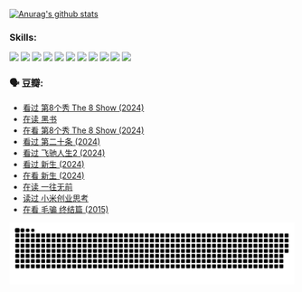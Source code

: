
[![Anurag's github stats](https://github-readme-stats.vercel.app/api?username=w940853815)](https://github.com/anuraghazra/github-readme-stats)

### Skills:

<code><img height="32" src="https://cdn.jsdelivr.net/npm/simple-icons@v5/icons/python.svg"></code>
<code><img height="32" src="https://cdn.jsdelivr.net/npm/simple-icons@v5/icons/javascript.svg"></code>
<code><img height="32" src="https://cdn.jsdelivr.net/npm/simple-icons@v5/icons/django.svg"></code>
<code><img height="32" src="https://cdn.jsdelivr.net/npm/simple-icons@v5/icons/flask.svg"></code>
<code><img height="32" src="https://cdn.jsdelivr.net/npm/simple-icons@v5/icons/vuetify.svg"></code>
<code><img height="32" src="https://cdn.jsdelivr.net/npm/simple-icons@v5/icons/git.svg"></code>
<code><img height="32" src="https://cdn.jsdelivr.net/npm/simple-icons@v5/icons/docker.svg"></code>
<code><img height="32" src="https://cdn.jsdelivr.net/npm/simple-icons@v5/icons/postgresql.svg"></code>
<code><img height="32" src="https://cdn.jsdelivr.net/npm/simple-icons@v5/icons/elasticsearch.svg"></code>
<code><img height="32" src="https://cdn.jsdelivr.net/npm/simple-icons@v5/icons/macos.svg"></code>
<code><img height="32" src="https://cdn.jsdelivr.net/npm/simple-icons@v5/icons/linux.svg"></code>

### 🗣 豆瓣:

<!-- DOUBAN-ACTIVITIES:START -->
- [看过 第8个秀 The 8 Show‎ (2024)](https://www.douban.com/people/136069238/status/4622960077/?_i=17424016)
- [在读 黑书](https://www.douban.com/people/136069238/status/4621189759/?_i=17424016)
- [在看 第8个秀 The 8 Show‎ (2024)](https://www.douban.com/people/136069238/status/4619801154/?_i=17424016)
- [看过 第二十条‎ (2024)](https://www.douban.com/people/136069238/status/4618624208/?_i=17424016)
- [看过 飞驰人生2‎ (2024)](https://www.douban.com/people/136069238/status/4616048805/?_i=17424016)
- [看过 新生‎ (2024)](https://www.douban.com/people/136069238/status/4612373431/?_i=17424016)
- [在看 新生‎ (2024)](https://www.douban.com/people/136069238/status/4607441062/?_i=17424016)
- [在读 一往无前](https://www.douban.com/people/136069238/status/4590507310/?_i=17424016)
- [读过 小米创业思考](https://www.douban.com/people/136069238/status/4590506983/?_i=17424016)
- [在看 毛骗 终结篇‎ (2015)](https://www.douban.com/people/136069238/status/4581971924/?_i=17424016)
<!-- DOUBAN-ACTIVITIES:END -->


![Snake animation](https://raw.githubusercontent.com/w940853815/w940853815/output/github-contribution-grid-snake.svg)

<!--
**w940853815/w940853815** is a ✨ _special_ ✨ repository because its `README.md` (this file) appears on your GitHub profile.

Here are some ideas to get you started:

- 🔭 I’m currently working on ...
- 🌱 I’m currently learning ...
- 👯 I’m looking to collaborate on ...
- 🤔 I’m looking for help with ...
- 💬 Ask me about ...
- 📫 How to reach me: ...
- 😄 Pronouns: ...
- ⚡ Fun fact: ...
-->
